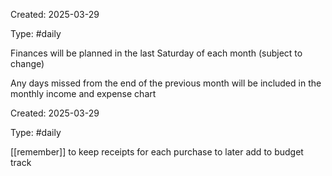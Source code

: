Created: 2025-03-29

Type: #daily

Finances will be planned in the last Saturday of each month (subject to change)

Any days missed from the end of the previous month will be included in the monthly income and expense chart

Created: 2025-03-29

Type: #daily

[[remember]] to keep receipts for each purchase to later add to budget track